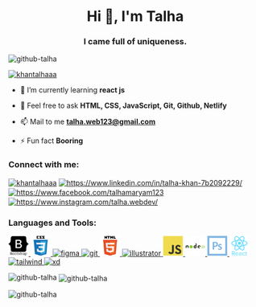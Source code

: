 <h1 align="center">Hi 👋, I'm Talha</h1>
<h3 align="center">I came full of uniqueness.</h3>

<p align="left"> <img src="https://komarev.com/ghpvc/?username=github-talha&label=Profile%20views&color=0e75b6&style=flat" alt="github-talha" /> </p>

<p align="left"> <a href="https://twitter.com/khantalhaaa" target="blank"><img src="https://img.shields.io/twitter/follow/khantalhaaa?logo=twitter&style=for-the-badge" alt="khantalhaaa" /></a> </p>

- 🌱 I’m currently learning **react js**

- 💬 Feel free to ask **HTML, CSS, JavaScript, Git, Github, Netlify**

- 📫 Mail to me **talha.web123@gmail.com**

- ⚡ Fun fact **Booring**

<h3 align="left">Connect with me:</h3>
<p align="left">
<a href="https://twitter.com/khantalhaaa" target="blank"><img align="center" src="https://raw.githubusercontent.com/rahuldkjain/github-profile-readme-generator/master/src/images/icons/Social/twitter.svg" alt="khantalhaaa" height="30" width="40" /></a>
<a href="https://linkedin.com/in/https://www.linkedin.com/in/talha-khan-7b2092229/" target="blank"><img align="center" src="https://raw.githubusercontent.com/rahuldkjain/github-profile-readme-generator/master/src/images/icons/Social/linked-in-alt.svg" alt="https://www.linkedin.com/in/talha-khan-7b2092229/" height="30" width="40" /></a>
<a href="https://fb.com/https://www.facebook.com/talhamaryam123" target="blank"><img align="center" src="https://raw.githubusercontent.com/rahuldkjain/github-profile-readme-generator/master/src/images/icons/Social/facebook.svg" alt="https://www.facebook.com/talhamaryam123" height="30" width="40" /></a>
<a href="https://instagram.com/https://www.instagram.com/talha.webdev/" target="blank"><img align="center" src="https://raw.githubusercontent.com/rahuldkjain/github-profile-readme-generator/master/src/images/icons/Social/instagram.svg" alt="https://www.instagram.com/talha.webdev/" height="30" width="40" /></a>
</p>

<h3 align="left">Languages and Tools:</h3>
<p align="left"> <a href="https://getbootstrap.com" target="_blank" rel="noreferrer"> <img src="https://raw.githubusercontent.com/devicons/devicon/master/icons/bootstrap/bootstrap-plain-wordmark.svg" alt="bootstrap" width="40" height="40"/> </a> <a href="https://www.w3schools.com/css/" target="_blank" rel="noreferrer"> <img src="https://raw.githubusercontent.com/devicons/devicon/master/icons/css3/css3-original-wordmark.svg" alt="css3" width="40" height="40"/> </a> <a href="https://www.figma.com/" target="_blank" rel="noreferrer"> <img src="https://www.vectorlogo.zone/logos/figma/figma-icon.svg" alt="figma" width="40" height="40"/> </a> <a href="https://git-scm.com/" target="_blank" rel="noreferrer"> <img src="https://www.vectorlogo.zone/logos/git-scm/git-scm-icon.svg" alt="git" width="40" height="40"/> </a> <a href="https://www.w3.org/html/" target="_blank" rel="noreferrer"> <img src="https://raw.githubusercontent.com/devicons/devicon/master/icons/html5/html5-original-wordmark.svg" alt="html5" width="40" height="40"/> </a> <a href="https://www.adobe.com/in/products/illustrator.html" target="_blank" rel="noreferrer"> <img src="https://www.vectorlogo.zone/logos/adobe_illustrator/adobe_illustrator-icon.svg" alt="illustrator" width="40" height="40"/> </a> <a href="https://developer.mozilla.org/en-US/docs/Web/JavaScript" target="_blank" rel="noreferrer"> <img src="https://raw.githubusercontent.com/devicons/devicon/master/icons/javascript/javascript-original.svg" alt="javascript" width="40" height="40"/> </a> <a href="https://nodejs.org" target="_blank" rel="noreferrer"> <img src="https://raw.githubusercontent.com/devicons/devicon/master/icons/nodejs/nodejs-original-wordmark.svg" alt="nodejs" width="40" height="40"/> </a> <a href="https://www.photoshop.com/en" target="_blank" rel="noreferrer"> <img src="https://raw.githubusercontent.com/devicons/devicon/master/icons/photoshop/photoshop-line.svg" alt="photoshop" width="40" height="40"/> </a> <a href="https://reactjs.org/" target="_blank" rel="noreferrer"> <img src="https://raw.githubusercontent.com/devicons/devicon/master/icons/react/react-original-wordmark.svg" alt="react" width="40" height="40"/> </a> <a href="https://tailwindcss.com/" target="_blank" rel="noreferrer"> <img src="https://www.vectorlogo.zone/logos/tailwindcss/tailwindcss-icon.svg" alt="tailwind" width="40" height="40"/> </a> <a href="https://www.adobe.com/products/xd.html" target="_blank" rel="noreferrer"> <img src="https://cdn.worldvectorlogo.com/logos/adobe-xd.svg" alt="xd" width="40" height="40"/> </a> </p>

<p><img align="left" src="https://github-readme-stats.vercel.app/api/top-langs?username=github-talha&show_icons=true&locale=en&layout=compact" alt="github-talha" /></p>

<p>&nbsp;<img align="center" src="https://github-readme-stats.vercel.app/api?username=github-talha&show_icons=true&locale=en" alt="github-talha" /></p>

<p><img align="center" src="https://github-readme-streak-stats.herokuapp.com/?user=github-talha&" alt="github-talha" /></p>

